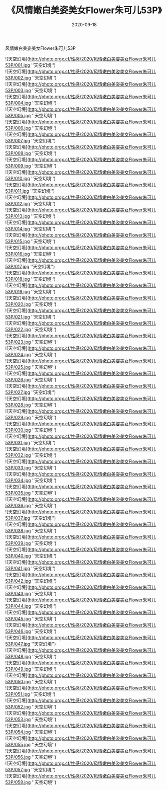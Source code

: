 ﻿---
layout: post
title: 《风情嫩白美姿美女Flower朱可儿53P》
date: 2020-09-18
img: http://photo.orgx.cf/性感/2020/风情嫩白美姿美女Flower朱可儿53P/000.jpg
tags: [美女,性感,泳衣]
---

风情嫩白美姿美女Flower朱可儿53P



![天空幻境](http://photo.orgx.cf/性感/2020/风情嫩白美姿美女Flower朱可儿53P/001.jpg ''天空幻境'')<br>
![天空幻境](http://photo.orgx.cf/性感/2020/风情嫩白美姿美女Flower朱可儿53P/002.jpg ''天空幻境'')<br>
![天空幻境](http://photo.orgx.cf/性感/2020/风情嫩白美姿美女Flower朱可儿53P/003.jpg ''天空幻境'')<br>
![天空幻境](http://photo.orgx.cf/性感/2020/风情嫩白美姿美女Flower朱可儿53P/004.jpg ''天空幻境'')<br>
![天空幻境](http://photo.orgx.cf/性感/2020/风情嫩白美姿美女Flower朱可儿53P/005.jpg ''天空幻境'')<br>
![天空幻境](http://photo.orgx.cf/性感/2020/风情嫩白美姿美女Flower朱可儿53P/006.jpg ''天空幻境'')<br>
![天空幻境](http://photo.orgx.cf/性感/2020/风情嫩白美姿美女Flower朱可儿53P/007.jpg ''天空幻境'')<br>
![天空幻境](http://photo.orgx.cf/性感/2020/风情嫩白美姿美女Flower朱可儿53P/008.jpg ''天空幻境'')<br>
![天空幻境](http://photo.orgx.cf/性感/2020/风情嫩白美姿美女Flower朱可儿53P/009.jpg ''天空幻境'')<br>
![天空幻境](http://photo.orgx.cf/性感/2020/风情嫩白美姿美女Flower朱可儿53P/010.jpg ''天空幻境'')<br>
![天空幻境](http://photo.orgx.cf/性感/2020/风情嫩白美姿美女Flower朱可儿53P/011.jpg ''天空幻境'')<br>
![天空幻境](http://photo.orgx.cf/性感/2020/风情嫩白美姿美女Flower朱可儿53P/012.jpg ''天空幻境'')<br>
![天空幻境](http://photo.orgx.cf/性感/2020/风情嫩白美姿美女Flower朱可儿53P/013.jpg ''天空幻境'')<br>
![天空幻境](http://photo.orgx.cf/性感/2020/风情嫩白美姿美女Flower朱可儿53P/014.jpg ''天空幻境'')<br>
![天空幻境](http://photo.orgx.cf/性感/2020/风情嫩白美姿美女Flower朱可儿53P/015.jpg ''天空幻境'')<br>
![天空幻境](http://photo.orgx.cf/性感/2020/风情嫩白美姿美女Flower朱可儿53P/016.jpg ''天空幻境'')<br>
![天空幻境](http://photo.orgx.cf/性感/2020/风情嫩白美姿美女Flower朱可儿53P/017.jpg ''天空幻境'')<br>
![天空幻境](http://photo.orgx.cf/性感/2020/风情嫩白美姿美女Flower朱可儿53P/018.jpg ''天空幻境'')<br>
![天空幻境](http://photo.orgx.cf/性感/2020/风情嫩白美姿美女Flower朱可儿53P/019.jpg ''天空幻境'')<br>
![天空幻境](http://photo.orgx.cf/性感/2020/风情嫩白美姿美女Flower朱可儿53P/020.jpg ''天空幻境'')<br>
![天空幻境](http://photo.orgx.cf/性感/2020/风情嫩白美姿美女Flower朱可儿53P/021.jpg ''天空幻境'')<br>
![天空幻境](http://photo.orgx.cf/性感/2020/风情嫩白美姿美女Flower朱可儿53P/022.jpg ''天空幻境'')<br>
![天空幻境](http://photo.orgx.cf/性感/2020/风情嫩白美姿美女Flower朱可儿53P/023.jpg ''天空幻境'')<br>
![天空幻境](http://photo.orgx.cf/性感/2020/风情嫩白美姿美女Flower朱可儿53P/024.jpg ''天空幻境'')<br>
![天空幻境](http://photo.orgx.cf/性感/2020/风情嫩白美姿美女Flower朱可儿53P/025.jpg ''天空幻境'')<br>
![天空幻境](http://photo.orgx.cf/性感/2020/风情嫩白美姿美女Flower朱可儿53P/026.jpg ''天空幻境'')<br>
![天空幻境](http://photo.orgx.cf/性感/2020/风情嫩白美姿美女Flower朱可儿53P/027.jpg ''天空幻境'')<br>
![天空幻境](http://photo.orgx.cf/性感/2020/风情嫩白美姿美女Flower朱可儿53P/028.jpg ''天空幻境'')<br>
![天空幻境](http://photo.orgx.cf/性感/2020/风情嫩白美姿美女Flower朱可儿53P/029.jpg ''天空幻境'')<br>
![天空幻境](http://photo.orgx.cf/性感/2020/风情嫩白美姿美女Flower朱可儿53P/030.jpg ''天空幻境'')<br>
![天空幻境](http://photo.orgx.cf/性感/2020/风情嫩白美姿美女Flower朱可儿53P/031.jpg ''天空幻境'')<br>
![天空幻境](http://photo.orgx.cf/性感/2020/风情嫩白美姿美女Flower朱可儿53P/032.jpg ''天空幻境'')<br>
![天空幻境](http://photo.orgx.cf/性感/2020/风情嫩白美姿美女Flower朱可儿53P/033.jpg ''天空幻境'')<br>
![天空幻境](http://photo.orgx.cf/性感/2020/风情嫩白美姿美女Flower朱可儿53P/034.jpg ''天空幻境'')<br>
![天空幻境](http://photo.orgx.cf/性感/2020/风情嫩白美姿美女Flower朱可儿53P/035.jpg ''天空幻境'')<br>
![天空幻境](http://photo.orgx.cf/性感/2020/风情嫩白美姿美女Flower朱可儿53P/036.jpg ''天空幻境'')<br>
![天空幻境](http://photo.orgx.cf/性感/2020/风情嫩白美姿美女Flower朱可儿53P/037.jpg ''天空幻境'')<br>
![天空幻境](http://photo.orgx.cf/性感/2020/风情嫩白美姿美女Flower朱可儿53P/038.jpg ''天空幻境'')<br>
![天空幻境](http://photo.orgx.cf/性感/2020/风情嫩白美姿美女Flower朱可儿53P/039.jpg ''天空幻境'')<br>
![天空幻境](http://photo.orgx.cf/性感/2020/风情嫩白美姿美女Flower朱可儿53P/040.jpg ''天空幻境'')<br>
![天空幻境](http://photo.orgx.cf/性感/2020/风情嫩白美姿美女Flower朱可儿53P/041.jpg ''天空幻境'')<br>
![天空幻境](http://photo.orgx.cf/性感/2020/风情嫩白美姿美女Flower朱可儿53P/042.jpg ''天空幻境'')<br>
![天空幻境](http://photo.orgx.cf/性感/2020/风情嫩白美姿美女Flower朱可儿53P/043.jpg ''天空幻境'')<br>
![天空幻境](http://photo.orgx.cf/性感/2020/风情嫩白美姿美女Flower朱可儿53P/044.jpg ''天空幻境'')<br>
![天空幻境](http://photo.orgx.cf/性感/2020/风情嫩白美姿美女Flower朱可儿53P/045.jpg ''天空幻境'')<br>
![天空幻境](http://photo.orgx.cf/性感/2020/风情嫩白美姿美女Flower朱可儿53P/046.jpg ''天空幻境'')<br>
![天空幻境](http://photo.orgx.cf/性感/2020/风情嫩白美姿美女Flower朱可儿53P/047.jpg ''天空幻境'')<br>
![天空幻境](http://photo.orgx.cf/性感/2020/风情嫩白美姿美女Flower朱可儿53P/048.jpg ''天空幻境'')<br>
![天空幻境](http://photo.orgx.cf/性感/2020/风情嫩白美姿美女Flower朱可儿53P/049.jpg ''天空幻境'')<br>
![天空幻境](http://photo.orgx.cf/性感/2020/风情嫩白美姿美女Flower朱可儿53P/050.jpg ''天空幻境'')<br>
![天空幻境](http://photo.orgx.cf/性感/2020/风情嫩白美姿美女Flower朱可儿53P/051.jpg ''天空幻境'')<br>
![天空幻境](http://photo.orgx.cf/性感/2020/风情嫩白美姿美女Flower朱可儿53P/052.jpg ''天空幻境'')<br>
![天空幻境](http://photo.orgx.cf/性感/2020/风情嫩白美姿美女Flower朱可儿53P/053.jpg ''天空幻境'')<br>
![天空幻境](http://photo.orgx.cf/性感/2020/风情嫩白美姿美女Flower朱可儿53P/054.jpg ''天空幻境'')<br>
![天空幻境](http://photo.orgx.cf/性感/2020/风情嫩白美姿美女Flower朱可儿53P/055.jpg ''天空幻境'')<br>
![天空幻境](http://photo.orgx.cf/性感/2020/风情嫩白美姿美女Flower朱可儿53P/056.jpg ''天空幻境'')<br>
![天空幻境](http://photo.orgx.cf/性感/2020/风情嫩白美姿美女Flower朱可儿53P/057.jpg ''天空幻境'')<br>
![天空幻境](http://photo.orgx.cf/性感/2020/风情嫩白美姿美女Flower朱可儿53P/058.jpg ''天空幻境'')<br>